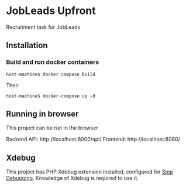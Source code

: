 # JobLeads Upfront

Recruitment task for JobLeads

## Installation

### Build and run docker containers

```cli
host-machine$ docker compose build
```

Then

```cli
host-machine$ docker-compose up -d
```

## Running in browser

This project can be run in the browser

Backend API: http://localhost:8000/api/
Frontend: http://localhost:8080/

## Xdebug

This project has PHP Xdebug extension installed, configured for [Step Debugging](https://xdebug.org/docs/step_debug).
Knowledge of Xdebug is required to use it.

